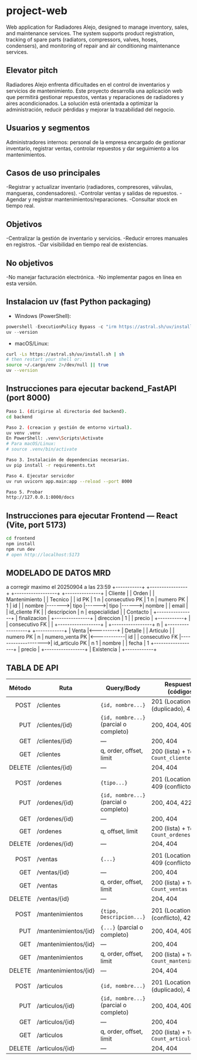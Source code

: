 # project-web
Web application for Radiadores Alejo, designed to manage inventory, sales, and maintenance services. The system supports product registration, tracking of spare parts (radiators, compressors, valves, hoses, condensers), and monitoring of repair and air conditioning maintenance services.
## Elevator pitch
Radiadores Alejo enfrenta dificultades en el control de inventarios y servicios de mantenimiento. Este proyecto desarrolla una aplicación web que permitirá gestionar repuestos, ventas y reparaciones de radiadores y aires acondicionados. La solución está orientada a optimizar la administración, reducir pérdidas y mejorar la trazabilidad del negocio.
## Usuarios y segmentos
Administradores internos: personal de la empresa encargado de gestionar inventario, registrar ventas, controlar repuestos y dar seguimiento a los mantenimientos.
## Casos de uso principales
-Registrar y actualizar inventario (radiadores, compresores, válvulas, mangueras, condensadores).
-Controlar ventas y salidas de repuestos.
-Agendar y registrar mantenimientos/reparaciones.
-Consultar stock en tiempo real.
## Objetivos 
-Centralizar la gestión de inventario y servicios.
-Reducir errores manuales en registros.
-Dar visibilidad en tiempo real de existencias.
## No objetivos
-No manejar facturación electrónica.
-No implementar pagos en línea en esta versión.

## Instalacion **uv** (fast Python packaging)
- Windows (PowerShell):
```powershell
powershell -ExecutionPolicy Bypass -c "irm https://astral.sh/uv/install.ps1 | iex"
uv --version
```
- macOS/Linux:
```bash
curl -Ls https://astral.sh/uv/install.sh | sh
# then restart your shell or:
source ~/.cargo/env 2>/dev/null || true
uv --version
```

## Instrucciones para ejecutar backend_FastAPI (port 8000)

```bash
Paso 1. (dirigirse al directorio ded backend).
cd backend

Paso 2. (creacion y gestión de entorno virtual).
uv venv .venv
En PowerShell: .venv\Scripts\Activate
# Para macOS/Linux:
# source .venv/bin/activate

Paso 3. Instalación de dependencias necesarias.
uv pip install -r requirements.txt

Paso 4. Ejecutar servicdor
uv run uvicorn app.main:app --reload --port 8000

Paso 5. Probar
http://127.0.0.1:8000/docs
```

## Instrucciones para ejecutar Frontend — React (Vite, port 5173)
```bash
cd frontend
npm install
npm run dev
# open http://localhost:5173
```

## MODELADO DE DATOS MRD
a corregir maximo el 20250904 a las 23:59
+-----------+        +----------------+       +------------------+       +---------------+ 
|  Cliente  |        |     Orden      |       |   Mantenimiento  |       |    Tecnico    |
| id PK     | 1   n  | consecutivo PK | 1   n | numero PK        | 1     | id            |
| nombre    |------->| tipo           |------>| tipo             |------>| nombre        |
| email     |        | id_cliente FK  |       | descripcion      |     n | especialidad  |
| Contacto  |        +----------------+       | finalizacion     |       +---------------+
| direccion |              1 |                | precio           |
+-----------+                |                | consecutivo FK   |
                             |                +------------------+
                             |
+-----------------+  n       |          +------------------+             +------------+
|      Venta      |<---------+          |      Detalle     |             |  Articulo  |
| numero PK       |                   n | numero_venta PK  |<------------| id         |
| consecutivo FK  |-------------------->| id_articulo  PK  |  n        1 | nombre     |
| fecha           | 1                   +------------------+             | precio     |
+-----------------+                                                      | Existencia |
                                                                         +------------+

## TABLA DE API
| Método | Ruta                 | Query/Body                                 | Respuestas (códigos)                       | Notas/Validaciones |
|-------:|----------------------|--------------------------------------------|--------------------------------------------|--------------------|
| POST   | /clientes            | `{id, nombre...}`                          | 201 (Location), 409 (duplicado), 422       | Regla unicidad     |
| PUT    | /clientes/{id}       | `{id, nombre...}`(parcial o completo)      | 200, 404, 409, 422 			  | Validaciones       |
| GET    | /clientes/{id}       | —                                          | 200, 404                                   | —                  |
| GET    | /clientes            | q, order, offset, limit                    | 200 (lista) + `Total-Count_clientes`       | Filtros y orden    |
| DELETE | /clientes/{id}       | —                                          | 204, 404                                   | —                  |
|        |                      |                                            |                                            |                    |
| POST   | /ordenes             | `{tipo...}`                                | 201 (Location), 422, 409 (conflicto)       | Regla unicidad     |
| PUT    | /ordenes/{id}        | `{id, nombre...}`(parcial o completo)      | 200, 404, 422     			  | Validaciones       |
| GET    | /ordenes/{id}        | —                                          | 200, 404                                   | —                  |
| GET    | /ordenes             | q, offset, limit                           | 200 (lista) + `Total-Count_ordenes`        | Filtros y orden    |
| DELETE | /ordenes/{id}        | —                                          | 204, 404                                   | —                  |
|        |                      |                                            |                                            |                    |
| POST   | /ventas              | `{...}`                                    | 201 (Location), 422, 409 (conflicto)       | Regla unicidad     |
| GET    | /ventas/{id}         | —                                          | 200, 404                                   | —                  |
| GET    | /ventas              | q, order, offset, limit                    | 200 (lista) + `Total-Count_ventas`         | Filtros y orden    |
| DELETE | /ventas/{id}         | —                                          | 204, 404                                   | —                  |
|        |                      |                                            |                                            |                    |
| POST   | /mantenimientos      | `{tipo, Descripcion...}`                   | 201 (Location), 409 (conflicto), 422       | Regla unicidad     |
| PUT    | /mantenimientos/{id} | `{...}` (parcial o completo)               | 200, 404, 409, 422 			  | Validaciones       |
| GET    | /mantenimientos/{id} | —                                          | 200, 404                                   | —                  |
| GET    | /mantenimientos      | q, order, offset, limit                    | 200 (lista) + `Total-Count_mantenimientos` | Filtros y orden    |
| DELETE | /mantenimientos/{id} | —                                          | 204, 404                                   | —                  |
|        |                      |                                            |                                            |                    |
| POST   | /articulos           | `{id, nombre...}`                          | 201 (Location), 409 (duplicado), 422       | Regla unicidad     |
| PUT    | /articulos/{id}      | `{id, nombre...}`(parcial o completo)      | 200, 404, 409, 422 			  | Validaciones       |
| GET    | /articulos/{id}      | —                                          | 200, 404                                   | —                  |
| GET    | /articulos           | q, order, offset, limit                    | 200 (lista) + `Total-Count_articulos`      | Filtros y orden    |
| DELETE | /articulos/{id}      | —                                          | 204, 404                                   | —                  |
